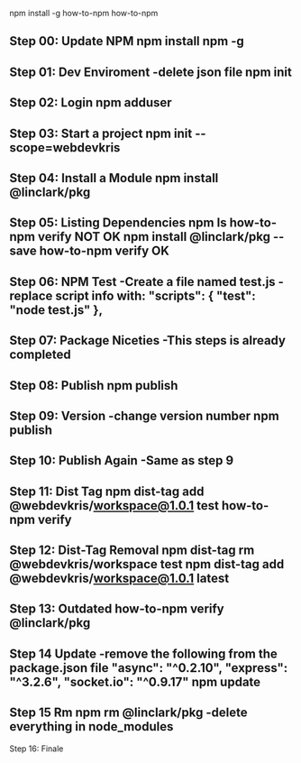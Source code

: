 npm install -g how-to-npm
how-to-npm

Step 00:    Update NPM 
    npm install npm -g
-----------------------------------------    
Step 01:    Dev Enviroment
    -delete json file
    npm init
-----------------------------------------
Step 02:    Login
    npm adduser 
-----------------------------------------    
Step 03:    Start a project
    npm init --scope=webdevkris
-----------------------------------------
Step 04:    Install a Module
    npm install @linclark/pkg
-----------------------------------------    
Step 05:    Listing Dependencies
    npm ls
    how-to-npm verify NOT OK
    npm install @linclark/pkg --save
    how-to-npm verify OK
-----------------------------------------
Step 06:    NPM Test
    -Create a file named test.js
    - replace script info with:
    "scripts": {
        "test": "node test.js"
    },
-----------------------------------------
Step 07:    Package Niceties
    -This steps is already completed
-----------------------------------------
Step 08:    Publish
    npm publish
-----------------------------------------
Step 09:    Version
    -change version number
    npm publish
-----------------------------------------
Step 10:    Publish Again
    -Same as step 9
-----------------------------------------
Step 11:    Dist Tag
    npm dist-tag add @webdevkris/workspace@1.0.1 test
    how-to-npm verify
-----------------------------------------    
Step 12:    Dist-Tag Removal
    npm dist-tag rm @webdevkris/workspace test
    npm dist-tag add @webdevkris/workspace@1.0.1 latest
-----------------------------------------    
Step 13:    Outdated
    how-to-npm verify @linclark/pkg
-----------------------------------------
Step 14     Update
    -remove the following from the package.json file
        "async": "^0.2.10",
        "express": "^3.2.6",
        "socket.io": "^0.9.17"
    npm update
-----------------------------------------
Step 15     Rm
    npm rm @linclark/pkg
    -delete everything in node_modules
-----------------------------------------    
Step 16:    Finale
    